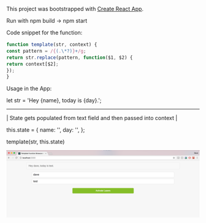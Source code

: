 This project was bootstrapped with [Create React App](https://github.com/facebookincubator/create-react-app).


Run with npm build -> npm start


Code snippet for the function:
```javascript
function template(str, context) {
const pattern = /{(.\*?)}+/g;
return str.replace(pattern, function($1, $2) {
return context[$2];
});
}
```

Usage in the App:

let str = 'Hey {name}, today is {day}.';

---

| State gets populated from text field and then passed into context |

this.state = {
name: '',
day: '',
};

template(str, this.state)

![Screenshot](screen.png)
